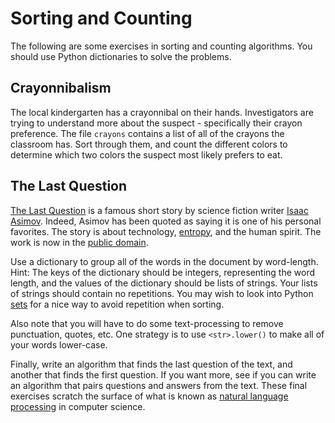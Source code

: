 # Sorting and Counting
The following are some exercises in sorting and counting algorithms.  You should use
Python dictionaries to solve the problems.


## Crayonnibalism
The local kindergarten has a crayonnibal on their hands.  Investigators are
trying to understand more about the suspect - specifically their crayon
preference.  The file `crayons` contains a list of all of the crayons the
classroom has.  Sort through them, and count the different colors to determine
which two colors the suspect most likely prefers to eat.


## The Last Question
[The Last Question](http://en.wikipedia.org/wiki/The_Last_Question)
 is a famous short story by science fiction writer
[Isaac Asimov](http://en.wikipedia.org/wiki/Isaac_Asimov).  Indeed, Asimov
has been quoted as saying it is one of his personal favorites.  The story
is about technology, [entropy](http://en.wikipedia.org/wiki/Introduction_to_entropy),
and the human spirit.  The work is now in the
[public domain](http://en.wikipedia.org/wiki/Public_domain).

Use a dictionary to group all of the words in the document by word-length.  Hint:
The keys of the dictionary should be integers, representing the word length, and
the values of the dictionary should be lists of strings.  Your lists of strings
should contain no repetitions.  You may wish to look into Python
[sets](https://docs.python.org/3/tutorial/datastructures.html#sets) for a nice
way to avoid repetition when sorting.

Also note that you will have to do some text-processing to remove punctuation,
quotes, etc.  One strategy is to use `<str>.lower()` to make all of your words lower-case.

Finally, write an algorithm that finds the last question of the text, and another that finds the first question.  If you want more, see if you can write an algorithm that pairs questions and answers from the text.  These final exercises scratch the surface of what is known as [natural language processing](http://en.wikipedia.org/wiki/Natural_language_processing) in computer science.

